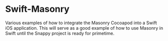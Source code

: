 Swift-Masonry
=============

Various examples of how to integrate the Masonry Cocoapod into a Swift iOS application. This will serve as a good example of how to use Masonry in Swift until the Snappy project is ready for primetime.
